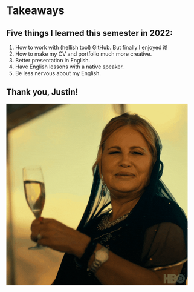 # Takeaways

## Five things I learned this semester in 2022:

1. How to work with (hellish tool) GitHub. But finally I enjoyed it!
2. How to make my CV and portfolio much more creative.
3. Better presentation in English.
4. Have English lessons with a native speaker.
5. Be less nervous about my English.

## Thank you, Justin!

![giphy](giphy.gif)
